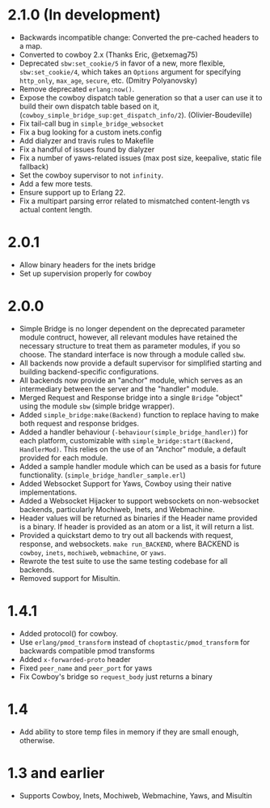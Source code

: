 # 2.1.0 (In development)

* Backwards incompatible change: Converted the pre-cached headers to a map.
* Converted to cowboy 2.x (Thanks Eric, @etxemag75)
* Deprecated `sbw:set_cookie/5` in favor of a new, more flexible,
  `sbw:set_cookie/4`, which takes an `Options` argument for specifying
  `http_only`, `max_age`, `secure`, etc. (Dmitry Polyanovsky)
* Remove deprecated `erlang:now()`.
* Expose the cowboy dispatch table generation so that a user can use it to
  build their own dispatch table based on it,
  (`cowboy_simple_bridge_sup:get_dispatch_info/2`).  (Olivier-Boudeville)
* Fix tail-call bug in `simple_bridge_websocket`
* Fix a bug looking for a custom inets.config
* Add dialyzer and travis rules to Makefile
* Fix a handful of issues found by dialyzer
* Fix a number of yaws-related issues (max post size, keepalive, static file
  fallback)
* Set the cowboy supervisor to not `infinity`.
* Add a few more tests.
* Ensure support up to Erlang 22.
* Fix a multipart parsing error related to mismatched content-length vs actual
  content length.

# 2.0.1

* Allow binary headers for the inets bridge
* Set up supervision properly for cowboy

# 2.0.0

* Simple Bridge is no longer dependent on the deprecated parameter module
  contruct, however, all relevant modules have retained the necessary structure
  to treat them as parameter modules, if you so choose. The standard interface
  is now through a module called `sbw`.
* All backends now provide a default supervisor for simplified starting and
  building backend-specific configurations.
* All backends now provide an "anchor" module, which serves as an intermediary
  between the server and the "handler" module.
* Merged Request and Response bridge into a single `Bridge` "object" using the
  module `sbw` (simple bridge wrapper).
* Added `simple_bridge:make(Backend)` function to replace having to make both
  request and response bridges.
* Added a handler behaviour (`-behaviour(simple_bridge_handler)`) for each
  platform, customizable with `simple_bridge:start(Backend, HandlerMod)`. This
  relies on the use of an "Anchor" module, a default provided for each module.
* Added a sample handler module which can be used as a basis for future
  functionality. (`simple_bridge_handler_sample.erl`)
* Added Websocket Support for Yaws, Cowboy using their native implementations.
* Added a Websocket Hijacker to support websockets on non-websocket backends,
  particularly Mochiweb, Inets, and Webmachine.
* Header values will be returned as binaries if the Header name provided is a
  binary. If header is provided as an atom or a list, it will return a list.
* Provided a quickstart demo to try out all backends with request, response,
  and websockets. `make run_BACKEND`, where BACKEND is `cowboy`, `inets`,
  `mochiweb`, `webmachine`, or `yaws`.
* Rewrote the test suite to use the same testing codebase for all backends.
* Removed support for Misultin.

# 1.4.1

* Added protocol() for cowboy.
* Use `erlang/pmod_transform` instead of `choptastic/pmod_transform` for
  backwards compatible pmod transforms
* Added `x-forwarded-proto` header
* Fixed `peer_name` and `peer_port` for yaws
* Fix Cowboy's bridge so `request_body` just returns a binary

# 1.4

* Add ability to store temp files in memory if they are small enough,
  otherwise.

# 1.3 and earlier

* Supports Cowboy, Inets, Mochiweb, Webmachine, Yaws, and Misultin

